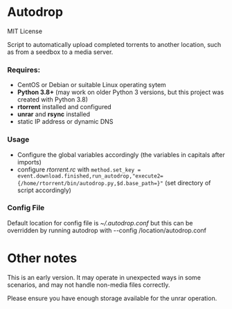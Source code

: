 # Autodrop
MIT License

Script to automatically upload completed torrents to another location, such as from a seedbox to a media server.

### Requires:
* CentOS or Debian or suitable Linux operating sytem
* **Python 3.8+** (may work on older Python 3 versions, but this project was created with Python 3.8)
* **rtorrent** installed and configured
* **unrar** and **rsync** installed
* static IP address or dynamic DNS

### Usage
* Configure the global variables accordingly (the variables in capitals after imports)
* configure *rtorrent.rc* with  `method.set_key = event.download.finished,run_autodrop,"execute2={/home/rtorrent/bin/autodrop.py,$d.base_path=}"` (set directory of script accordingly)

### Config File
Default location for config file is *~/.autodrop.conf* but this can be overridden by running autodrop with --config /location/autodrop.conf

# Other notes
This is an early version. It may operate in unexpected ways in some scenarios, and may not handle non-media files correctly.

Please ensure you have enough storage available for the unrar operation.
